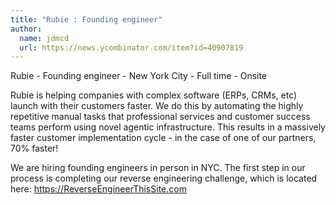 ```yaml
---
title: "Rubie : Founding engineer"
author:
  name: jdmcd
  url: https://news.ycombinator.com/item?id=40907819
---
```

Rubie - Founding engineer - New York City - Full time - Onsite

Rubie is helping companies with complex software (ERPs, CRMs, etc) launch with their customers faster. We do this by automating the highly repetitive manual tasks that professional services and customer success teams perform using novel agentic infrastructure. This results in a massively faster customer implementation  cycle - in the case of one of our partners, 70% faster!

We are hiring founding engineers in person in NYC. The first step in our process is completing our reverse engineering challenge, which is located here: <a href="https:&#x2F;&#x2F;ReverseEngineerThisSite.com" rel="nofollow">https:&#x2F;&#x2F;ReverseEngineerThisSite.com</a>
